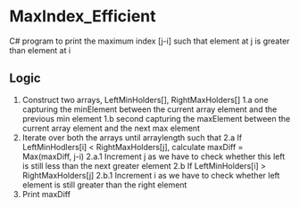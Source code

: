 # MaxIndex_Efficient
C# program to print the maximum index [j-i] such that element at j is greater than element at i

Logic
-----
1. Construct two arrays, LeftMinHolders[], RightMaxHolders[] 
   1.a one capturing the minElement between the current array element and the previous min element
   1.b second capturing the maxElement between the current array element and the next max element
2. Iterate over both the arrays until arraylength such that
   2.a If LeftMinHodlers[i] < RightMaxHolders[j], calculate
          maxDiff = Max(maxDiff, j-i)
          2.a.1 Increment j as we have to check whether this left is still less than the next greater element
   2.b If LeftMinHolders[i] > RightMaxHolders[j]
       2.b.1 Increment i as we have to check whether left element is still greater than the right element
3. Print maxDiff
      
  
